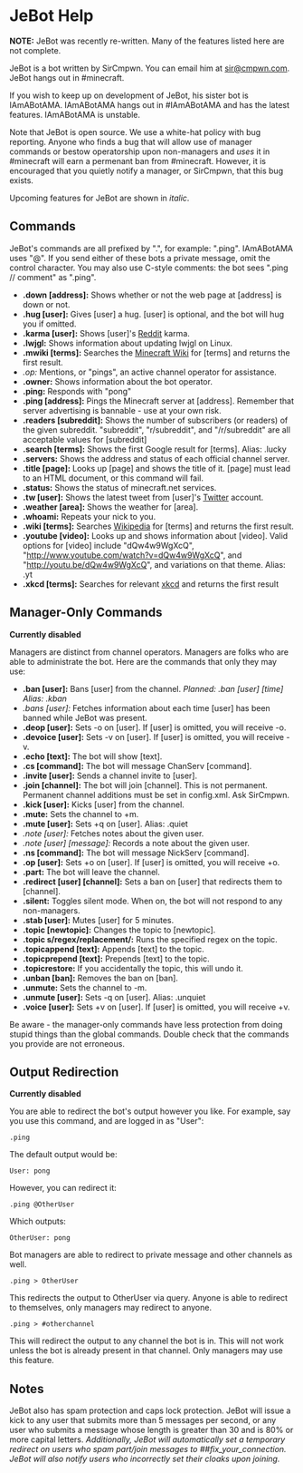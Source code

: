 JeBot Help
==========

**NOTE:** JeBot was recently re-written. Many of the features listed here are not complete.

JeBot is a bot written by SirCmpwn. You can email him at sir@cmpwn.com. JeBot hangs out in #minecraft.

If you wish to keep up on development of JeBot, his sister bot is IAmABotAMA. IAmABotAMA hangs out in #IAmABotAMA and has the latest features. IAmABotAMA is unstable.

Note that JeBot is open source. We use a white-hat policy with bug reporting. Anyone who finds a bug that will allow use of manager commands or bestow operatorship upon non-managers
and *uses* it in #minecraft will earn a permenant ban from #minecraft. However, it is encouraged that you quietly notify a manager, or SirCmpwn, that this bug exists.

Upcoming features for JeBot are shown in *italic*.

Commands
--------

JeBot's commands are all prefixed by ".", for example: ".ping". IAmABotAMA uses "@".  If you send either of these bots a private message, omit the control character. You may also use C-style comments: the bot sees ".ping // comment" as ".ping".

* **.down \[address]:** Shows whether or not the web page at \[address] is down or not.
* **.hug \[user]:** Gives \[user] a hug. \[user] is optional, and the bot will hug you if omitted.
* **.karma \[user]:** Shows \[user]'s [Reddit](http://reddit.com) karma.
* **.lwjgl:** Shows information about updating lwjgl on Linux.
* **.mwiki \[terms]:** Searches the [Minecraft Wiki](http://minecraftwiki.net) for \[terms] and returns the first result.
* *.op:* Mentions, or "pings", an active channel operator for assistance.
* **.owner:** Shows information about the bot operator.
* **.ping:** Responds with "pong"
* **.ping \[address]:** Pings the Minecraft server at \[address]. Remember that server advertising is bannable - use at your own risk.
* **.readers \[subreddit]:** Shows the number of subscribers (or readers) of the given subreddit. "subreddit", "r/subreddit", and "/r/subreddit" are all acceptable values for \[subreddit]
* **.search \[terms]:** Shows the first Google result for \[terms]. Alias: .lucky
* **.servers:** Shows the address and status of each official channel server.
* **.title \[page]:** Looks up \[page] and shows the title of it. \[page] must lead to an HTML document, or this command will fail.
* **.status:** Shows the status of minecraft.net services.
* **.tw \[user]:** Shows the latest tweet from \[user]'s [Twitter](http://twitter.com) account.
* **.weather \[area]:** Shows the weather for \[area].
* **.whoami:** Repeats your nick to you.
* **.wiki \[terms]:** Searches [Wikipedia](http://en.wikipedia.org) for \[terms] and returns the first result.
* **.youtube \[video]:** Looks up and shows information about \[video]. Valid options for \[video] include "dQw4w9WgXcQ", "http://www.youtube.com/watch?v=dQw4w9WgXcQ", and "http://youtu.be/dQw4w9WgXcQ", and variations on that theme. Alias: .yt
* **.xkcd [terms]:** Searches for relevant [xkcd](http://www.xkcd.com) and returns the first result

Manager-Only Commands
----------------------

**Currently disabled**

Managers are distinct from channel operators. Managers are folks who are able to administrate the bot.  Here are the commands that only they may use:

* **.ban \[user]:** Bans \[user] from the channel. *Planned: .ban \[user] \[time] Alias: .kban*
* *.bans \[user]:* Fetches information about each time [user] has been banned while JeBot was present.
* **.deop \[user]:** Sets -o on \[user]. If \[user] is omitted, you will receive -o.
* **.devoice \[user]:** Sets -v on \[user]. If \[user] is omitted, you will receive -v.
* **.echo \[text]:** The bot will show \[text].
* **.cs \[command]:** The bot will message ChanServ \[command].
* **.invite \[user]:** Sends a channel invite to \[user].
* **.join \[channel]:** The bot will join \[channel]. This is not permanent. Permanent channel additions must be set in config.xml. Ask SirCmpwn.
* **.kick \[user]:** Kicks \[user] from the channel.
* **.mute:** Sets the channel to +m.
* **.mute \[user]:** Sets +q on \[user]. Alias: .quiet
* *.note \[user]:* Fetches notes about the given user.
* *.note \[user] \[message]:* Records a note about the given user.
* **.ns \[command]:** The bot will message NickServ \[command].
* **.op \[user]:** Sets +o on \[user]. If \[user] is omitted, you will receive +o.
* **.part:** The bot will leave the channel.
* **.redirect \[user] \[channel]:** Sets a ban on \[user] that redirects them to \[channel].
* **.silent:** Toggles silent mode. When on, the bot will not respond to any non-managers.
* **.stab \[user]:** Mutes \[user] for 5 minutes.
* **.topic \[newtopic]:** Changes the topic to \[newtopic].
* **.topic s/regex/replacement/:** Runs the specified regex on the topic.
* **.topicappend \[text]:** Appends [text] to the topic.
* **.topicprepend \[text]:** Prepends [text] to the topic.
* **.topicrestore:** If you accidentally the topic, this will undo it.
* **.unban \[ban]:** Removes the ban on \[ban].
* **.unmute:** Sets the channel to -m.
* **.unmute \[user]:** Sets -q on \[user]. Alias: .unquiet
* **.voice \[user]:** Sets +v on \[user]. If \[user] is omitted, you will receive +v.

Be aware - the manager-only commands have less protection from doing stupid things than the global commands. Double check that the commands you provide are not erroneous.

Output Redirection
------------------

**Currently disabled**

You are able to redirect the bot's output however you like.  For example, say you use this command, and are logged in as "User":

    .ping

The default output would be:

    User: pong

However, you can redirect it:

    .ping @OtherUser

Which outputs:

    OtherUser: pong

Bot managers are able to redirect to private message and other channels as well.

    .ping > OtherUser

This redirects the output to OtherUser via query. Anyone is able to redirect to themselves, only managers may redirect to anyone.

    .ping > #otherchannel

This will redirect the output to any channel the bot is in. This will not work unless the bot is already present in that channel. Only managers may use this feature.

Notes
-----

JeBot also has spam protection and caps lock protection. JeBot will issue a kick to any user that submits more than 5 messages per second, or any user who submits a message whose length is greater than 30 and is 80% or more capital letters. *Additionally, JeBot will automatically set a temporary redirect on users who spam part/join messages to ##fix_your_connection. JeBot will also notify users who incorrectly set their cloaks upon joining.*